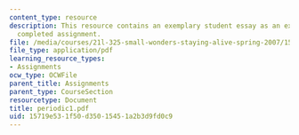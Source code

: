 ```yaml
---
content_type: resource
description: This resource contains an exemplary student essay as an example of a
  completed assignment.
file: /media/courses/21l-325-small-wonders-staying-alive-spring-2007/15719e531f50d35015451a2b3d9fd0c9_periodic1.pdf
file_type: application/pdf
learning_resource_types:
- Assignments
ocw_type: OCWFile
parent_title: Assignments
parent_type: CourseSection
resourcetype: Document
title: periodic1.pdf
uid: 15719e53-1f50-d350-1545-1a2b3d9fd0c9
---
```

